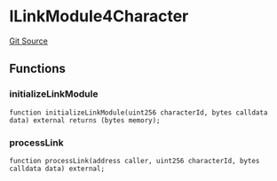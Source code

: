 # ILinkModule4Character
[Git Source](https://github.com/Crossbell-Box/Crossbell-Contracts/blob/d7461dc986f92c02778fae6c468f62f2db6d2f91/contracts/interfaces/ILinkModule4Character.sol)


## Functions
### initializeLinkModule


```solidity
function initializeLinkModule(uint256 characterId, bytes calldata data) external returns (bytes memory);
```

### processLink


```solidity
function processLink(address caller, uint256 characterId, bytes calldata data) external;
```

